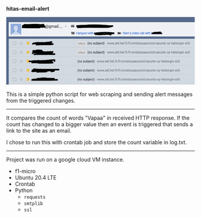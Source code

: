 **hitas-email-alert**

![image info](.pic/Capture.PNG)


This is a simple python script for web scraping and sending alert messages from the triggered changes.

---

It compares the count of words "Vapaa" in received HTTP response. If the count has changed to a bigger value then an event is triggered that sends a link to the site as an email.

I chose to run this with crontab job and store the count variable in log.txt.

---

Project was run on a google cloud VM instance.
- f1-micro
- Ubuntu 20.4 LTE
- Crontab
- Python
    - `requests`
    - `smtplib`
    - `ssl`
